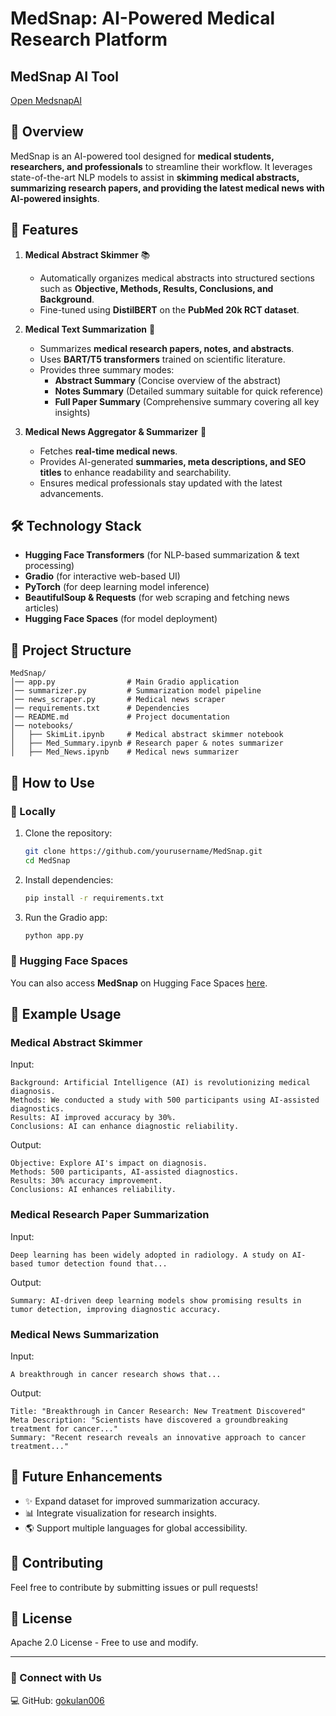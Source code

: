 # MedSnap: AI-Powered Medical Research Platform

## MedSnap AI Tool
[Open MedsnapAI](https://gokulan006.github.io/medi/)
## 📌 Overview
MedSnap is an AI-powered tool designed for **medical students, researchers, and professionals** to streamline their workflow. It leverages state-of-the-art NLP models to assist in **skimming medical abstracts, summarizing research papers, and providing the latest medical news with AI-powered insights**.

## 🚀 Features
1. **Medical Abstract Skimmer** 📚
   - Automatically organizes medical abstracts into structured sections such as **Objective, Methods, Results, Conclusions, and Background**.
   - Fine-tuned using **DistilBERT** on the **PubMed 20k RCT dataset**.

2. **Medical Text Summarization** 🏥
   - Summarizes **medical research papers, notes, and abstracts**.
   - Uses **BART/T5 transformers** trained on scientific literature.
   - Provides three summary modes:
     - **Abstract Summary** (Concise overview of the abstract)
     - **Notes Summary** (Detailed summary suitable for quick reference)
     - **Full Paper Summary** (Comprehensive summary covering all key insights)

3. **Medical News Aggregator & Summarizer** 📰
   - Fetches **real-time medical news**.
   - Provides AI-generated **summaries, meta descriptions, and SEO titles** to enhance readability and searchability.
   - Ensures medical professionals stay updated with the latest advancements.

## 🛠️ Technology Stack
- **Hugging Face Transformers** (for NLP-based summarization & text processing)
- **Gradio** (for interactive web-based UI)
- **PyTorch** (for deep learning model inference)
- **BeautifulSoup & Requests** (for web scraping and fetching news articles)
- **Hugging Face Spaces** (for model deployment)

## 📂 Project Structure
```
MedSnap/
│── app.py                # Main Gradio application
│── summarizer.py         # Summarization model pipeline
│── news_scraper.py       # Medical news scraper
│── requirements.txt      # Dependencies
│── README.md             # Project documentation
│── notebooks/
│   ├── SkimLit.ipynb     # Medical abstract skimmer notebook
│   ├── Med_Summary.ipynb # Research paper & notes summarizer
│   ├── Med_News.ipynb    # Medical news summarizer
```

## 📌 How to Use
### 🔹 Locally
1. Clone the repository:
   ```bash
   git clone https://github.com/yourusername/MedSnap.git
   cd MedSnap
   ```
2. Install dependencies:
   ```bash
   pip install -r requirements.txt
   ```
3. Run the Gradio app:
   ```bash
   python app.py
   ```

### 🔹 Hugging Face Spaces
You can also access **MedSnap** on Hugging Face Spaces [here](https://huggingface.co/spaces/your-space-url).

## 📌 Example Usage
### **Medical Abstract Skimmer**
Input:
```
Background: Artificial Intelligence (AI) is revolutionizing medical diagnosis.
Methods: We conducted a study with 500 participants using AI-assisted diagnostics.
Results: AI improved accuracy by 30%.
Conclusions: AI can enhance diagnostic reliability.
```
Output:
```
Objective: Explore AI's impact on diagnosis.
Methods: 500 participants, AI-assisted diagnostics.
Results: 30% accuracy improvement.
Conclusions: AI enhances reliability.
```

### **Medical Research Paper Summarization**
Input:
```
Deep learning has been widely adopted in radiology. A study on AI-based tumor detection found that...
```
Output:
```
Summary: AI-driven deep learning models show promising results in tumor detection, improving diagnostic accuracy.
```

### **Medical News Summarization**
Input:
```
A breakthrough in cancer research shows that...
```
Output:
```
Title: "Breakthrough in Cancer Research: New Treatment Discovered"
Meta Description: "Scientists have discovered a groundbreaking treatment for cancer..."
Summary: "Recent research reveals an innovative approach to cancer treatment..."
```

## 📝 Future Enhancements
- ✨ Expand dataset for improved summarization accuracy.
- 📊 Integrate visualization for research insights.
- 🌎 Support multiple languages for global accessibility.

## 🤝 Contributing
Feel free to contribute by submitting issues or pull requests!

## 📜 License
Apache 2.0 License - Free to use and modify.

---
### 🔗 Connect with Us
💻 GitHub: [gokulan006](https://github.com/gokulan006)

